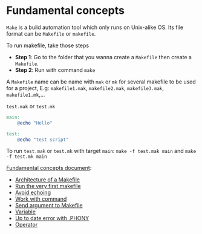 # Fundamental concepts

``Make`` is a build automation tool which only runs on Unix-alike OS. Its file format can be ``Makefile`` or ``makefile``.

To run makefile, take those steps

* **Step 1**: Go to the folder that you wanna create a ``Makefile`` then create a ``Makefile``.
* **Step 2**: Run with command ``make``

A ``Makefile`` name can be name with ``mak`` or ``mk`` for several makefile to be used for a project, E.g: ``makefile1.mak``, ``makefile2.mak``, ``makefile3.mak``, ``makefile1.mk``,...

``test.mak`` or ``test.mk``

```Makefile
main:
	@echo "Hello"

test:
	@echo "test script"
```

To run ``test.mak`` or ``test.mk`` with target ``main``: ``make -f test.mak main`` and ``make -f test.mk main``

[Fundamental concepts document](Fundamental%20concepts.md):
* [Architecture of a Makefile](Fundamental%20concepts.md#architecture)
* [Run the very first makefile](Fundamental%20concepts.md#run-the-very-first-makefile)
* [Avoid echoing]()
* [Work with command]()
* [Send argument to Makefile]()
* [Variable]()
* [Up to date error with .PHONY]()
* [Operator]()
